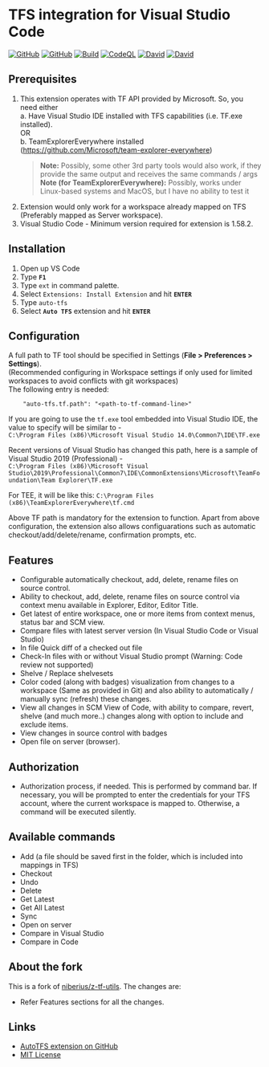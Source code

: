 # TFS integration for Visual Studio Code

[![GitHub](https://img.shields.io/github/v/release/nik-base/auto-tfs?include_prereleases&style=flat-square)](https://github.com/nik-base/auto-tfs/releases)
[![GitHub](https://img.shields.io/github/license/nik-base/auto-tfs?style=flat-square)](https://github.com/nik-base/auto-tfs/blob/master/LICENSE)
[![Build](https://img.shields.io/github/workflow/status/nik-base/auto-tfs/NodeJS%20with%20Webpack?style=flat-square)](https://github.com/nik-base/auto-tfs/actions/workflows/webpack.yml)
[![CodeQL](https://github.com/nik-base/auto-tfs/actions/workflows/codeql-analysis.yml/badge.svg)](https://github.com/nik-base/auto-tfs/actions/workflows/codeql-analysis.yml)
[![David](https://img.shields.io/david/nik-base/auto-tfs?style=flat-square)](https://github.com/nik-base/auto-tfs)
[![David](https://img.shields.io/david/dev/nik-base/auto-tfs?style=flat-square)](https://github.com/nik-base/auto-tfs?type=dev)

## Prerequisites
1. This extension operates with TF API provided by Microsoft. So, you need either  
    a. Have Visual Studio IDE installed with TFS capabilities (i.e. TF.exe installed).  
              OR  
    b. TeamExplorerEverywhere installed (https://github.com/Microsoft/team-explorer-everywhere)
    > **Note:** Possibly, some other 3rd party tools would also work, if they provide the same output and receives the same commands / args  
    > **Note (for TeamExplorerEverywhere):** Possibly, works under Linux-based systems and MacOS, but I have no ability to test it
2. Extension would only work for a workspace already mapped on TFS (Preferably mapped as Server workspace).  
3. Visual Studio Code - Minimum version required for extension is 1.58.2.  

## Installation

1. Open up VS Code
2. Type **`F1`**
3. Type `ext` in command palette.
4. Select `Extensions: Install Extension` and hit **`ENTER`**
5. Type `auto-tfs`
6. Select **`Auto TFS`** extension and hit **`ENTER`**

## Configuration

A full path to TF tool should be specified in Settings (**File > Preferences > Settings**).  
(Recommended configuring in Workspace settings if only used for limited workspaces to avoid conflicts with git workspaces)  
The following entry is needed:

```
    "auto-tfs.tf.path": "<path-to-tf-command-line>"
```

If you are going to use the `tf.exe` tool embedded into Visual Studio IDE, the value to specify will be similar to -  
`C:\Program Files (x86)\Microsoft Visual Studio 14.0\Common7\IDE\TF.exe`  

Recent versions of Visual Studio has changed this path, here is a sample of Visual Studio 2019 (Professional) -  
`C:\Program Files (x86)\Microsoft Visual Studio\2019\Professional\Common7\IDE\CommonExtensions\Microsoft\TeamFoundation\Team Explorer\TF.exe`  

For TEE, it will be like this: `C:\Program Files (x86)\TeamExplorerEverywhere\tf.cmd`  

Above TF path is mandatory for the extension to function.
Apart from above configuration, the extension also allows configuarations such as automatic checkout/add/delete/rename, confirmation prompts, etc.

## Features

- Configurable automatically checkout, add, delete, rename files on source control.
- Ability to checkout, add, delete, rename files on source control via context menu available in Explorer, Editor, Editor Title.
- Get latest of entire workspace, one or more items from context menus, status bar and SCM view.
- Compare files with latest server version (In Visual Studio Code or Visual Studio)
- In file Quick diff of a checked out file
- Check-In files with or without Visual Studio prompt (Warning: Code review not supported)
- Shelve / Replace shelvesets
- Color coded (along with badges) visualization from changes to a workspace (Same as provided in Git) and also ability to automatically / manually sync (refresh) these changes.
- View all changes in SCM View of Code, with ability to compare, revert, shelve (and much more..) changes along with option to include and exclude items.
- View changes in source control with badges
- Open file on server (browser).

## Authorization

* Authorization process, if needed. This is performed by command bar. If necessary, you will be prompted to enter the credentials for your TFS account, where the current workspace is mapped to. Otherwise, a command will be executed silently.

## Available commands

* Add (a file should be saved first in the folder, which is included into mappings in TFS)
* Checkout
* Undo
* Delete
* Get Latest
* Get All Latest
* Sync
* Open on server
* Compare in Visual Studio
* Compare in Code

## About the fork

This is a fork of [niberius/z-tf-utils](https://github.com/niberius/z-tf-utils). The changes are:

- Refer Features sections for all the changes.

## Links

- [AutoTFS extension on GitHub](https://github.com/nik-base/auto-tfs)
- [MIT License](https://github.com/nik-base/auto-tfs/blob/master/LICENSE)
